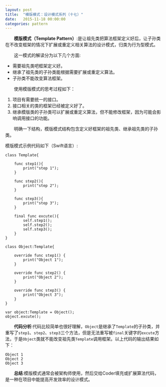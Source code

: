 ```yaml
---
layout: post
title:  "模版模式：设计模式系列（十七）"
date:   2015-11-18 00:00:00
categories: pattern
---
```

&emsp;&emsp;**模版模式（Template Pattern）**:是让祖先类把算法框架定义好后，让子孙类在不改变框架的情况下扩展或重定义相关算法的设计模式，归类为行为型模式。

&emsp;&emsp;这一模式的解读分为以下几个方面:

* 需要祖先类吧框架定义好。
* 继承了祖先类的子孙类能根据需要扩展或重定义算法。
* 子孙类不能改变算法框架。

&emsp;&emsp;使用模版模式的思考过程如下：

1. 项目有需要统一的接口。
2. 接口相关的类的框架已经被定义好了。
3. 继承模版类的子孙类可以扩展或重定义算法，但不能修改框架，因为可能会影响调用接口的功能。

&emsp;&emsp;明确一下结构，模版模式结构包含定义好框架的祖先类、继承祖先类的子孙类。

模版模式示例代码如下（Swift语言）:

	class Template{
	    
	    func step1(){
	        print("step 1");
	    }
	    
	    func step2(){
	        print("step 2");
	    }
	    
	    func step3(){
	        print("step 3");
	    }
	    
	    final func excute(){
	        self.step1();
	        self.step2();
	        self.step3();
	    }
	}

	class Object:Template{
	    
	    override func step1() {
	        print("Object 1");
	    }
	    
	    override func step2() {
	        print("Object 2");
	    }
	    
	    override func step3() {
	        print("Object 3");
	    }
	}

	var object:Template = Object();
	object.excute();

&emsp;&emsp;**代码分析**:代码比较简单也很好理解，`Object`是继承了`Template`的子孙类，并重写了`step1`、`step2`、`step3`三个方法，但是无法重写被`final`关键字的`excute`方法，于是`Object`类就不能改变祖先类`Template`调用框架。以上代码的输出结果如下：

	Object 1
	Object 2
	Object 3

&emsp;&emsp;**总结**:模版模式通常会被架构师使用，然后交给Coder填充或扩展算法代码，是一种在项目中能提高开发效率的设计模式。
